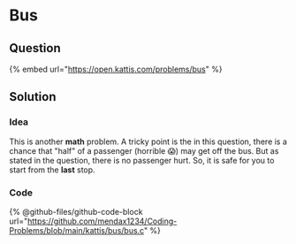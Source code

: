 # Bus

## Question

{% embed url="https://open.kattis.com/problems/bus" %}

## Solution

### Idea

This is another **math** problem. A tricky point is the in this question, there is a chance that "half" of a passenger (horrible :scream:) may get off the bus. But as stated in the question, there is no passenger hurt. So, it is safe for you to start from the **last** stop.

### Code

{% @github-files/github-code-block url="https://github.com/mendax1234/Coding-Problems/blob/main/kattis/bus/bus.c" %}
